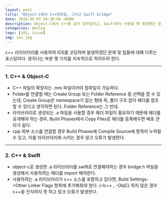 ```yaml
---
layout: post
title: "Object-C에서 C++컴파일, 그리고 Swift bridge"
date: 2018-05-07 19:30:00 +0000
description: Object-C에서 C++을 같이 컴파일하고, Swift에서 사용할 때 발생했던 문제들을 다룬 포스팅
categories: devlog
tags: [iOS, issue]
img: ios.jpg
---
```


c++ 라이브러리를 사용하여 iOS를 코딩하며 발생하였던 문제 및 팁들에 대해 다루는 포스팅이다. 생각나는 부분 몇 가지를 지속적으로 적어두려 한다.

___

### 1. C++ & Object-C

 - C++ 파일의 확장자는 .mm 파일이어야 컴파일이 가능하다.
 - Folder를 연결할 때는 Create Group 또는 Folder Reference 중 선택을 할 수 있는데, Create Group은 namespace가 없는 형태 즉, 폴더 구조 없이 헤더를 참조 할 수 있다고 생각하면 된다. Folder Reference는 그 반대.
 - 라이브러리로 생성되는 .a 파일을 사용할 경우 헤더 파일이 필요하기 때문에 헤더를 공개해야 하는 경우, Build Phases에서 Copy Files로 헤더를 등록해두면 배포 관리가 쉽다.
 - cpp 외부 소스를 연결할 경우 Build Phases에 Compile Source에 항목이 누락될 수 있고, 이를 라이브러리화 시키는 경우 링크 오류가 발생한다.

___

### 2. C++ & Swift

 - object-c로 생성한 .a 라이브러리를 swift로 연결해야하는 경우 bridge.h 파일을 생성해서 사용하려는 헤더를 import 해야한다.
 - 사용하려는 .a 라이브러리가 c++ 소스를 포함하고 있다면, Build Settings->Other Linker Flags 항목에 추가해줘야 한다. (-lc++ , -ObjC) 하지 않은 경우 c++을 인식하지 못 하고 링크 오류가 발생한다.
